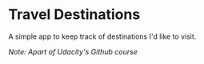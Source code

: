 # Travel Destinations

A simple app to keep track of destinations I'd like to visit.

_Note: Apart of Udacity's Github course_
